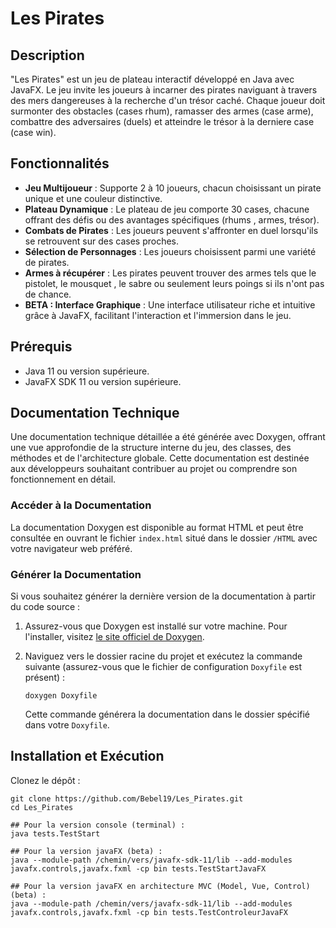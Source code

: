 
# Les Pirates

## Description

"Les Pirates" est un jeu de plateau interactif développé en Java avec JavaFX. Le jeu invite les joueurs à incarner des pirates naviguant à travers des mers dangereuses à la recherche d'un trésor caché. Chaque joueur doit surmonter des obstacles (cases rhum), ramasser des armes (case arme), combattre des adversaires (duels) et atteindre le trésor à la derniere case (case win).

## Fonctionnalités

- **Jeu Multijoueur** : Supporte 2 à 10 joueurs, chacun choisissant un pirate unique et une couleur distinctive.
- **Plateau Dynamique** : Le plateau de jeu comporte 30 cases, chacune offrant des défis ou des avantages spécifiques (rhums , armes, trésor).
- **Combats de Pirates** : Les joueurs peuvent s'affronter en duel lorsqu'ils se retrouvent sur des cases proches.
- **Sélection de Personnages** : Les joueurs choisissent parmi une variété de pirates.
- **Armes à récupérer** : Les pirates peuvent trouver des armes tels que le pistolet, le mousquet , le sabre ou seulement leurs poings si ils n'ont pas de chance.
- **BETA : Interface Graphique** : Une interface utilisateur riche et intuitive grâce à JavaFX, facilitant l'interaction et l'immersion dans le jeu.

## Prérequis

- Java 11 ou version supérieure.
- JavaFX SDK 11 ou version supérieure.

## Documentation Technique

Une documentation technique détaillée a été générée avec Doxygen, offrant une vue approfondie de la structure interne du jeu, des classes, des méthodes et de l'architecture globale. Cette documentation est destinée aux développeurs souhaitant contribuer au projet ou comprendre son fonctionnement en détail.

### Accéder à la Documentation

La documentation Doxygen est disponible au format HTML et peut être consultée en ouvrant le fichier `index.html` situé dans le dossier `/HTML` avec votre navigateur web préféré.

### Générer la Documentation

Si vous souhaitez générer la dernière version de la documentation à partir du code source :

1. Assurez-vous que Doxygen est installé sur votre machine. Pour l'installer, visitez [le site officiel de Doxygen](http://www.doxygen.nl/).

2. Naviguez vers le dossier racine du projet et exécutez la commande suivante (assurez-vous que le fichier de configuration `Doxyfile` est présent) :

    ```shell
    doxygen Doxyfile
    ```

    Cette commande générera la documentation dans le dossier spécifié dans votre `Doxyfile`.


## Installation et Exécution

Clonez le dépôt :

```shell
git clone https://github.com/Bebel19/Les_Pirates.git
cd Les_Pirates

## Pour la version console (terminal) : 
java tests.TestStart

## Pour la version javaFX (beta) :
java --module-path /chemin/vers/javafx-sdk-11/lib --add-modules javafx.controls,javafx.fxml -cp bin tests.TestStartJavaFX

## Pour la version javaFX en architecture MVC (Model, Vue, Control) (beta) :
java --module-path /chemin/vers/javafx-sdk-11/lib --add-modules javafx.controls,javafx.fxml -cp bin tests.TestControleurJavaFX
```
